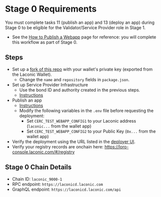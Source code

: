 # Stage 0 Requirements

You must complete tasks 11 (publish an app) and 13 (deploy an app) during Stage 0 to be eligible for the Validator/Service Provider role in Stage 1.
* See the [How to Publish a Webapp](/docs/publishing-webapps.md) page for reference: you will complete this workflow as part of Stage 0.

## Steps

* Set up a [fork of this repo](https://github.com/LaconicNetwork/loro-testnet-example-pwa/blob/main/.github/workflows/publish.yaml#L11) with your wallet's private key (exported from the Laconic Wallet).
  * Change the `name` and `repository` fields in `package.json`.
* Set up Service Provider Infrastructure
  * Use the bond ID and authority created in the previous steps.
  * [Instructions](/docs/service-provider-setup.md)
* Publish an app
  * [Instructions](/docs/service-provider-setup.md#deploy-a-test-webapp)
  * Modify the following variables in the `.env` file before requesting the deployment:
    * Set `CERC_TEST_WEBAPP_CONFIG1` to your Laconic address (`laconic...` from the wallet app)
    * Set `CERC_TEST_WEBAPP_CONFIG2` to your Public Key (`0x...` from the wallet app)
* Verify the deployment using the URL listed in the [deployer UI](/docs/service-provider-setup.md#deploy-frontend).
* Verify your registry records are onchain here: https://loro-console.laconic.com/#/registry

## Stage 0 Chain Details

* Chain ID: `laconic_9000-1`
* RPC endpoint: `https://laconicd.laconic.com`
* GraphQL endpoint: `https://laconicd.laconic.com/api`

